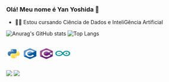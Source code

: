 ### Olá! Meu nome é Yan Yoshida 👋

- 🧑‍💻 Estou cursando Ciência de Dados e InteliGência Artificial

![Anurag's GitHub stats](https://github-readme-stats.vercel.app/api?username=Yagami5735&show_icons=true&theme=dracula)
![Top Langs](https://github-readme-stats.vercel.app/api/top-langs/?username=Yagami5735&langs_count=10&show_pirvate=true&theme=dracula)

<div style="display: inline_block"><br>
  <img align="center" alt="Yan-Python" height="30" width="40" src="https://raw.githubusercontent.com/devicons/devicon/master/icons/python/python-original.svg">
  <img align="center" alt="Yan-C" height="30" width="40" src="https://raw.githubusercontent.com/devicons/devicon/master/icons/c/c-original.svg">
  <img align="center" alt="Yan-Csharp" height="30" width="40" src="https://raw.githubusercontent.com/devicons/devicon/master/icons/csharp/csharp-original.svg">
  <img align="center" alt="Yan-Arduino" height="30" width="40" src="https://raw.githubusercontent.com/devicons/devicon/master/icons/arduino/arduino-original.svg">
</div>
 
 ##
 
<div> 
  <a href = "mailto:yan.y.luz1310@gmail.com"><img src="https://img.shields.io/badge/Gmail-D14836?style=for-the-badge&logo=gmail&logoColor=white" target="_blank"></a>
  <a href="https://www.linkedin.com/in/yan-yoshida-783669221/" target="_blank"><img src="https://img.shields.io/badge/LinkedIn-0077B5?style=for-the-badge&logo=linkedin&logoColor=white" target="_blank"></a>
</div>
